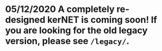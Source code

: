 ﻿# 05/12/2020 A completely re-designed kerNET is coming soon! If you are looking for the old legacy version, please see ```/legacy/```. 